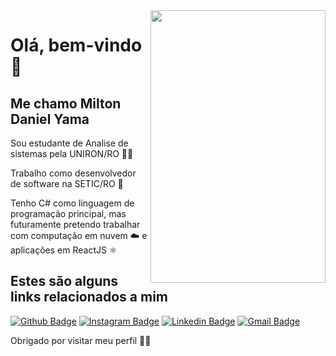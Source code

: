 <img align="right" width="280" height="436" src="https://media.giphy.com/media/bOiZKcJcpCweIwJFZu/giphy.gif">

# Olá, bem-vindo 👋

## Me chamo Milton Daniel Yama 

Sou estudante de Analise de sistemas pela UNIRON/RO 👨‍💻

Trabalho como desenvolvedor de software na SETIC/RO 🏢

Tenho C# como linguagem de programação principal, mas futuramente pretendo trabalhar com computação em nuvem ☁️ e aplicações em ReactJS ⚛️

## Estes são alguns links relacionados a mim
[![Github Badge](https://img.shields.io/badge/GitHub-100000?style=for-the-badge&logo=github&logoColor=white&link=https://github.com/Myllth0m/)](https://github.com/Myllth0m/)
[![Instagram Badge](https://img.shields.io/badge/Instagram-E4405F?style=for-the-badge&logo=instagram&logoColor=white&link=https://www.instagram.com/miltom_yama/)](https://www.instagram.com/miltom_yama/)
[![Linkedin Badge](https://img.shields.io/badge/LinkedIn-0077B5?style=for-the-badge&logo=linkedin&logoColor=white&link=https://www.linkedin.com/in/milton-daniel-yama/)](https://www.linkedin.com/in/milton-daniel-yama/)
[![Gmail Badge](https://img.shields.io/badge/Gmail-D14836?style=for-the-badge&logo=gmail&logoColor=white&link=mailto:miltondyama@gmail.com)](mailto:miltondyama@gmail.com)
 
Obrigado por visitar meu perfil 🙋‍♂️
